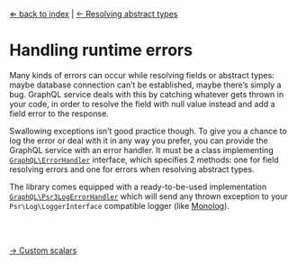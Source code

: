 [⇐ back to index](readme.md) | [← Resolving abstract types](resolving-abstract-types.md)

# Handling runtime errors

Many kinds of errors can occur while resolving fields or abstract types: maybe database connection can’t be established, maybe there’s simply a bug. GraphQL service deals with this by catching whatever gets thrown in your code, in order to resolve the field with null value instead and add a field error to the response.

Swallowing exceptions isn’t good practice though. To give you a chance to log the error or deal with it in any way you prefer, you can provide the GraphQL service with an error handler. It must be a class implementing [`GraphQL\ErrorHandler`](../src/GraphQL/ErrorHandler.php) interface, which specifies 2 methods: one for field resolving errors and one for errors when resolving abstract types.

The library comes equipped with a ready-to-be-used implementation [`GraphQL\Psr3LogErrorHandler`](../src/GraphQL/Psr3LogErrorHandler.php) which will send any thrown exception to your `Psr\Log\LoggerInterface` compatible logger (like [Monolog](https://seldaek.github.io/monolog/)).



<br />
<br />

[→ Custom scalars](custom-scalars.md)
